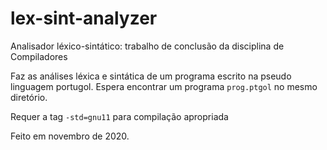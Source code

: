 # lex-sint-analyzer
Analisador léxico-sintático: trabalho de conclusão da disciplina de Compiladores

Faz as análises léxica e sintática de um programa escrito na pseudo linguagem portugol.
Espera encontrar um programa `prog.ptgol` no mesmo diretório.

Requer a tag `-std=gnu11` para compilação apropriada

Feito em novembro de 2020.